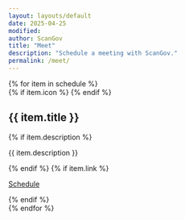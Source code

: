 ```yaml
---
layout: layouts/default
date: 2025-04-25
modified: 
author: ScanGov
title: "Meet"
description: "Schedule a meeting with ScanGov."
permalink: /meet/
---
```

<div class="container">
  <div class="row">
    <div class="col-12">
      <div class="card-group">
        {% for item in schedule %}
          <div class="col-12 col-sm-12 col-md-6 col-lg-4 col-xl-4 d-flex align-items-stretch">
            <div class="card p-4 text-center m-2">
              {% if item.icon %}
                <i class="{{ item.icon }} fa-xl mt-2" aria-label="hidden"></i>
              {% endif %}
              <h2 class="h3 mt-3 mb-1">{{ item.title }}</h2>
              {% if item.description %}
                <p class="card-text mt-1 mb-4">{{ item.description }}</p>
              {% endif %}
              {% if item.link %}
                <p>
                  <a href="{{ site.baseurl }}{{ item.link }}" class="btn btn-primary stretched-link">Schedule</a>
                </p>
              {% endif %}
            </div>
          </div>
        {% endfor %}
      </div>
    </div>
  </div>
</div>